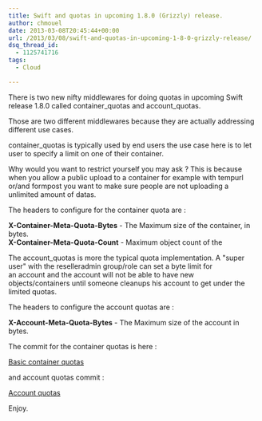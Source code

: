 ```yaml
---
title: Swift and quotas in upcoming 1.8.0 (Grizzly) release.
author: chmouel
date: 2013-03-08T20:45:44+00:00
url: /2013/03/08/swift-and-quotas-in-upcoming-1-8-0-grizzly-release/
dsq_thread_id:
  - 1125741716
tags:
  - Cloud

---
```

There is two new nifty middlewares for doing quotas in upcoming Swift release 1.8.0 called container\_quotas and account\_quotas.

Those are two different middlewares because they are actually addressing different use cases.

container_quotas is typically used by end users the use case here is to let user to specify a limit on one of their container.

Why would you want to restrict yourself you may ask ? This is because when you allow a public upload to a container for example with tempurl or/and formpost you want to make sure people are not uploading a unlimited amount of datas.

The headers to configure for the container quota are :

**X-Container-Meta-Quota-Bytes** - The Maximum size of the container, in bytes.  
**X-Container-Meta-Quota-Count** - Maximum object count of the

The account_quotas is more the typical quota implementation. A "super  
user" with the reselleradmin group/role can set a byte limit for  
an account and the account will not be able to have new  
objects/containers until someone cleanups his account to get under the  
limited quotas.

The headers to configure the account quotas are :

**X-Account-Meta-Quota-Bytes** - The Maximum size of the account in bytes.

The commit for the container quotas is here :

[Basic container quotas][1]

and account quotas commit :

[Account quotas][1]

Enjoy.

&nbsp;

 [1]: https://github.com/openstack/swift/commit/28c75db0e7103603e89e0a5ba3c32b7505e4d89e